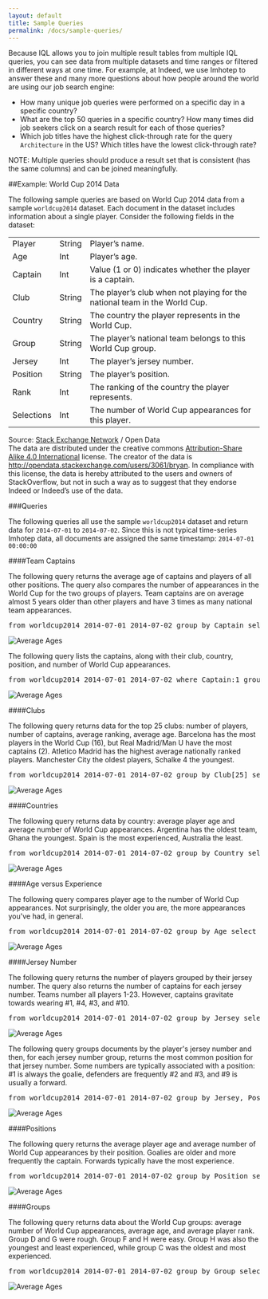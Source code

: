 ```yaml
---
layout: default
title: Sample Queries
permalink: /docs/sample-queries/
---
```


Because IQL allows you to join multiple result tables from multiple IQL queries, you can see data from multiple datasets and time ranges or filtered in different ways at one time. For example, at Indeed, we use Imhotep to answer these and many more questions about how people around the world are using our job search engine:

- How many unique job queries were performed on a specific day in a specific country?
- What are the top 50 queries in a specific country? How many times did job seekers click on a search result for each of those queries?
- Which job titles have the highest click-through rate for the query `Architecture` in the US? Which titles have the lowest click-through rate?

NOTE: Multiple queries should produce a result set that is consistent (has the same columns) and can be joined meaningfully.

##Example: World Cup 2014 Data

The following sample queries are based on World Cup 2014 data from a sample `worldcup2014` dataset. Each document in the dataset includes information about a single player. Consider the following fields in the dataset:

| | | |
| ----- | ------ | ------- |
| Player | String | Player’s name.
| Age | Int | Player’s age.
| Captain | Int | Value (1 or 0) indicates whether the player is a captain.
| Club | String | The player’s club when not playing for the national team in the World Cup.
| Country | String | The country the player represents in the World Cup.
| Group | String | The player’s national team belongs to this World Cup group.
| Jersey | Int | The player’s jersey number.
| Position | String | The player’s position.
| Rank | Int | The ranking of the country the player represents.
| Selections | Int | The number of World Cup appearances for this player.

Source: [Stack Exchange Network](http://opendata.stackexchange.com/questions/1791/any-open-data-sets-for-the-football-world-cup-in-brazil-2014) / Open Data<br>
The data are distributed under the creative commons [Attribution-Share Alike 4.0 International](http://creativecommons.org/licenses/by-sa/4.0/) license. The creator of the data is http://opendata.stackexchange.com/users/3061/bryan. In compliance with this license, the data is hereby attributed to the users and owners of StackOverflow, but not in such a way as to suggest that they endorse Indeed or Indeed’s use of the data.

###Queries

The following queries all use the sample `worldcup2014` dataset and return data for `2014-07-01` to `2014-07-02`. Since this is not typical time-series Imhotep data, all documents are assigned the same timestamp: `2014-07-01 00:00:00`

####Team Captains

The following query returns the average age of captains and players of all other positions. The query also compares the number of appearances in the World Cup for the two groups of players. Team captains are on average almost 5 years older than other players and have 3 times as many national team appearances.

<pre>from worldcup2014 2014-07-01 2014-07-02 group by Captain select Age/count(), Selections/count()</pre>

![Average Ages](http://indeedeng.github.io/imhotep/images/team_captains_1.jpeg?raw=true)

The following query lists the captains, along with their club, country, position, and number of World Cup appearances.

<pre>from worldcup2014 2014-07-01 2014-07-02 where Captain:1 group by Player, Country[], Club[], Position[] select Selections</pre>

![Average Ages](http://indeedeng.github.io/imhotep/images/team_captains_2.jpeg?raw=true)

####Clubs

The following query returns data for the top 25 clubs: number of players, number of captains, average ranking, average age. Barcelona has the most players in the World Cup (16), but Real Madrid/Man U have the most captains (2). Atletico Madrid has the highest average nationally ranked players. Manchester City the oldest players, Schalke 4 the youngest.

<pre>from worldcup2014 2014-07-01 2014-07-02 group by Club[25] select count(), Captain, Rank/count(), Age/count()</pre>

![Average Ages](http://indeedeng.github.io/imhotep/images/clubs.jpeg?raw=true)

####Countries

The following query returns data by country: average player age and average number of World Cup appearances. Argentina has the oldest team, Ghana the youngest. Spain is the most experienced, Australia the least.

<pre>from worldcup2014 2014-07-01 2014-07-02 group by Country select Age/count(), Selections/count()</pre>

![Average Ages](http://indeedeng.github.io/imhotep/images/countries.jpeg?raw=true)

####Age versus Experience

The following query compares player age to the number of World Cup appearances. Not surprisingly, the older you are, the more appearances you've had, in general.

<pre>from worldcup2014 2014-07-01 2014-07-02 group by Age select Selections/count()</pre>

![Average Ages](http://indeedeng.github.io/imhotep/images/age_vs_experience.jpeg?raw=true)

####Jersey Number

The following query returns the number of players grouped by their jersey number. The query also returns the number of captains for each jersey number. Teams number all players 1-23. However, captains gravitate towards wearing #1, #4, #3, and #10.

<pre>from worldcup2014 2014-07-01 2014-07-02 group by Jersey select count(), Captain</pre>

![Average Ages](http://indeedeng.github.io/imhotep/images/jersey_number_1.jpeg?raw=true)

The following query groups documents by the player's jersey number and then, for each jersey number group, returns the most common position for that jersey number. Some numbers are typically associated with a position: #1 is always the goalie, defenders are frequently #2 and #3, and #9 is usually a forward.

<pre>from worldcup2014 2014-07-01 2014-07-02 group by Jersey, Position[1]</pre>

![Average Ages](http://indeedeng.github.io/imhotep/images/jersey_number_2.jpeg?raw=true)

####Positions

The following query returns the average player age and average number of World Cup appearances by their position. Goalies are older and more frequently the captain. Forwards typically have the most experience.

<pre>from worldcup2014 2014-07-01 2014-07-02 group by Position select count(),100*Captain/count(), Age/count(), Selections/count()</pre>

![Average Ages](http://indeedeng.github.io/imhotep/images/positions.jpeg?raw=true)

####Groups

The following query returns data about the World Cup groups: average number of World Cup appearances, average age, and average player rank. Group D and G were rough. Group F and H were easy. Group H was also the youngest and least experienced, while group C was the oldest and most experienced.

<pre>from worldcup2014 2014-07-01 2014-07-02 group by Group select Selections/count(), Age/count(), Rank/count()</pre>

![Average Ages](http://indeedeng.github.io/imhotep/images/groups.jpeg?raw=true)